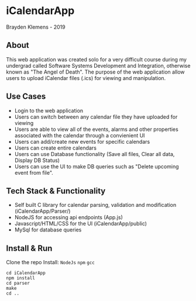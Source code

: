 # iCalendarApp
Brayden Klemens - 2019

## About
This web application was created solo for a very difficult course during my undergrad called Software Systems Development and Integration, otherwise known as "The Angel of Death". The purpose of the web application allow users to upload iCalendar files (.ics) for viewing and manipulation.

## Use Cases
- Login to the web application
- Users can switch between any calendar file they have uploaded for viewing
- Users are able to view all of the events, alarms and other properties associated with the calendar through a convienient UI
- Users can add/create new events for specific calendars
- Users can create entire calendars
- Users can use Database functionality (Save all files, Clear all data, Display DB Status)
- Users can use the UI to make DB queries such as "Delete upcoming event from file".

## Tech Stack & Functionality
- Self built C library for calendar parsing, validation and modification (iCalendarApp/Parser/)
- NodeJS for accessing api endpoints (App.js)
- Javascript/HTML/CSS for the UI (iCalendarApp/public)
- MySql for database queries

## Install & Run

Clone the repo
Install: ```NodeJs``` ```npm``` ```gcc```

```
cd iCalendarApp
npm install
cd parser
make
cd ..
```
